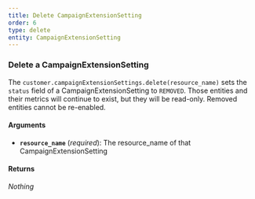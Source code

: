 ```yaml
---
title: Delete CampaignExtensionSetting
order: 6
type: delete
entity: CampaignExtensionSetting
---
```


### Delete a CampaignExtensionSetting

The `customer.campaignExtensionSettings.delete(resource_name)` sets the `status` field of a CampaignExtensionSetting to `REMOVED`. Those entities and their metrics will continue to exist, but they will be read-only. Removed entities cannot be re-enabled.

#### Arguments

- **`resource_name`** (_required_): The resource_name of that CampaignExtensionSetting

#### Returns

_Nothing_
